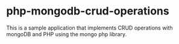 # php-mongodb-crud-operations
This is a sample application that implements CRUD operations with mongoDB and PHP using the mongo php library.

